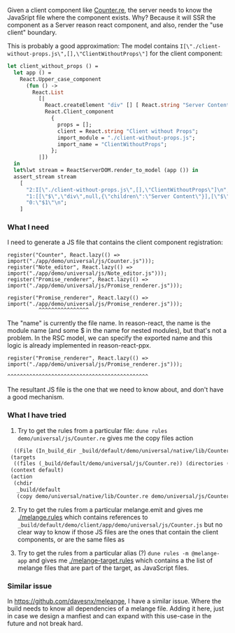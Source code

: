 Given a client component like [Counter.re](./demo/universal/native/lib/Counter.re), the server needs to know the JavaSript file where the component exists. Why? Because it will SSR the component as a Server reason react component, and also, render the "use client" boundary.

This is probably a good approximation: The model contains `I[\"./client-without-props.js\",[],\"ClientWithoutProps\"]` for the client component:

```ocaml
let client_without_props () =
  let app () =
    React.Upper_case_component
      (fun () ->
        React.List
          [|
            React.createElement "div" [] [ React.string "Server Content" ];
            React.Client_component
              {
                props = [];
                client = React.string "Client without Props";
                import_module = "./client-without-props.js";
                import_name = "ClientWithoutProps";
              };
          |])
  in
  let%lwt stream = ReactServerDOM.render_to_model (app ()) in
  assert_stream stream
    [
      "2:I[\"./client-without-props.js\",[],\"ClientWithoutProps\"]\n";
      "1:[[\"$\",\"div\",null,{\"children\":\"Server Content\"}],[\"$\",\"$2\",null,{}]]\n";
      "0:\"$1\"\n";
    ]
```

### What I need

I need to generate a JS file that contains the client component registration:
```
register("Counter", React.lazy(() => import("./app/demo/universal/js/Counter.js")));
register("Note_editor", React.lazy(() => import("./app/demo/universal/js/Note_editor.js")));
register("Promise_renderer", React.lazy(() => import("./app/demo/universal/js/Promise_renderer.js")));
```

```
register("Promise_renderer", React.lazy(() => import("./app/demo/universal/js/Promise_renderer.js")));
          ^^^^^^^^^^^^^^^^
```
The "name" is currently the file name. In reason-react, the name is the module name (and some $ in the name for nested modules), but that's not a problem. In the RSC model, we can specify the exported name and this logic is already implemented in reason-react-ppx.

```
register("Promise_renderer", React.lazy(() => import("./app/demo/universal/js/Promise_renderer.js")));
                                                     ^^^^^^^^^^^^^^^^^^^^^^^^^^^^^^^^^^^^^^^^^^^^^
```
The resultant JS file is the one that we need to know about, and don't have a good mechanism.


### What I have tried

1) Try to get the rules from a particular file: `dune rules demo/universal/js/Counter.re` gives me the copy files action
```clojure
  ((File (In_build_dir _build/default/demo/universal/native/lib/Counter.re))))
 (targets
  ((files (_build/default/demo/universal/js/Counter.re)) (directories ())))
 (context default)
 (action
  (chdir
   _build/default
   (copy demo/universal/native/lib/Counter.re demo/universal/js/Counter.re))))
```

2) Try to get the rules from a particular melange.emit and gives me [./melange.rules](./melange.rules) which contains references to `_build/default/demo/client/app/demo/universal/js/Counter.js` but no clear way to know if those JS files are the ones that contain the client components, or are the same files as

3) Try to get the rules from a particular alias (?) `dune rules -m @melange-app` and gives me [./melange-target.rules](./melange-target.rules) which contains a the list of melange files that are part of the target, as JavaScript files.

### Similar issue

In https://github.com/davesnx/meleange, I have a similar issue. Where the build needs to know all dependencies of a melange file. Adding it here, just in case we design a manfiest and can expand with this use-case in the future and not break hard.
